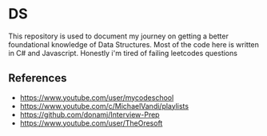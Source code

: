 # DS
This repository is used to document my journey on getting a better foundational knowledge of Data Structures. Most of the code here is written in C# and Javascript. Honestly i'm tired of failing leetcodes questions

## References

 - https://www.youtube.com/user/mycodeschool
 - https://www.youtube.com/c/MichaelVandi/playlists
 - https://github.com/donamj/Interview-Prep
 - https://www.youtube.com/user/TheOresoft

